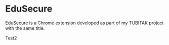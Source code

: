 # EduSecure
EduSecure is a Chrome extension developed as part of my TUBITAK project with the same title.

Test2